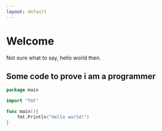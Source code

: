 ```yaml
---
layout: default
---
```


# Welcome
Not sure what to say, hello world then.

## Some code to prove i am a programmer

```go
package main

import "fmt"

func main(){
	fmt.Println("Hello world!")
}
```
